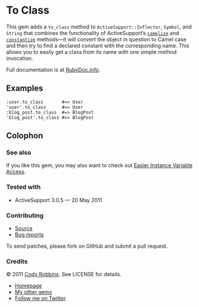 To Class
========

This gem adds a `to_class` method to `ActiveSupport::Inflector`, `Symbol`, and `String` that combines the functionality of ActiveSupport’s [`camelize`](http://rubydoc.info/gems/activesupport/ActiveSupport/Inflector:camelize) and [`constantize`](http://rubydoc.info/gems/activesupport/ActiveSupport/Inflector:constantize) methods—it will convert the object in question to Camel case and then try to find a declared constant with the corresponding name. This allows you to easily get a class from its name with one simple method invocation.

Full documentation is at [RubyDoc.info](http://rubydoc.info/gems/to-class).

Examples
--------

    :user.to_class       #=> User
    'user'.to_class      #=> User
    :blog_post.to_class  #=> BlogPost
    'blog_post'.to_class #=> BlogPost

Colophon
--------

### See also

If you like this gem, you may also want to check out [Easier Instance Variable Access](http://codyrobbins.com/software/easier-instance-variable-access).

### Tested with

* ActiveSupport 3.0.5 — 20 May 2011

### Contributing

* [Source](https://github.com/codyrobbins/to-class)
* [Bug reports](https://github.com/codyrobbins/to-class/issues)

To send patches, please fork on GitHub and submit a pull request.

### Credits

© 2011 [Cody Robbins](http://codyrobbins.com/). See LICENSE for details.

* [Homepage](http://codyrobbins.com/software/to-class)
* [My other gems](http://codyrobbins.com/software#gems)
* [Follow me on Twitter](http://twitter.com/codyrobbins)